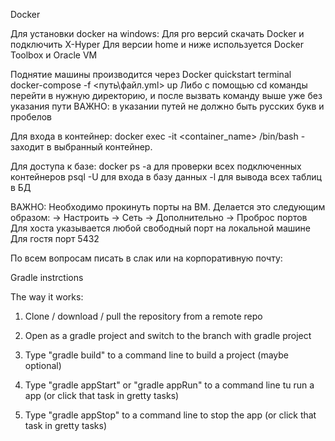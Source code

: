 Docker

Для установки docker на windows:
Для pro версий скачать Docker и подключить X-Hyper
Для версии home и ниже используется Docker Toolbox и Oracle VM

Поднятие машины производится через Docker quickstart terminal
docker-compose -f <путь\файл.yml> up
Либо с помощью cd команды перейти в нужную директорию, и после вызвать команду выше уже без указания пути
ВАЖНО: в указании путей не должно быть русских букв и пробелов

Для входа в контейнер:
docker exec -it <container_name> /bin/bash - заходит в выбранный контейнер.

Для доступа к базе:
docker ps -a для проверки всех подключенных контейнеров
psql -U <user> <basa> для входа в базу данных
-l для вывода всех таблиц в БД

ВАЖНО: Необходимо прокинуть порты на ВМ. Делается это следующим образом:
<VM> -> Настроить -> Сеть -> Дополнительно -> Проброс портов
Для хоста указывается любой свободный порт на локальной машине
Для гостя порт 5432

По всем вопросам писать в слак или на корпоративную почту:

Gradle instrctions

The way it works:

1. Clone / download / pull the repository from a remote repo

2. Open as a gradle project and switch to the branch with gradle project

3. Type "gradle build" to a command line to build a project (maybe optional)

4. Type "gradle appStart" or "gradle appRun" to a command line tu run a app
(or click that task in gretty tasks)

5. Type "gradle appStop" to a command line to stop the app
(or click that task in gretty tasks)
